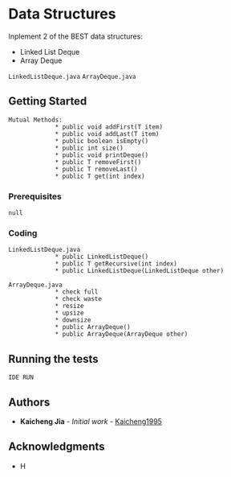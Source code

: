 # Data Structures

Inplement 2 of the BEST data structures:  
* Linked List Deque
* Array Deque

`LinkedListDeque.java`  `ArrayDeque.java`

## Getting Started
```
Mutual Methods:
             * public void addFirst(T item)
             * public void addLast(T item)
             * public boolean isEmpty()
             * public int size()
             * public void printDeque()
             * public T removeFirst()
             * public T removeLast()
             * public T get(int index)
```

### Prerequisites
```
null
```

### Coding 
```
LinkedListDeque.java
             * public LinkedListDeque()
             * public T getRecursive(int index)
             * public LinkedListDeque(LinkedListDeque other)
```
```
ArrayDeque.java
             * check full
             * check waste
             * resize
             * upsize
             * downsize
             * public ArrayDeque()
             * public ArrayDeque(ArrayDeque other)         
```

## Running the tests
```
IDE RUN
```

## Authors

* **Kaicheng Jia** - *Initial work* - [Kaicheng1995](https://github.com/Kaicheng1995)

## Acknowledgments

* H
